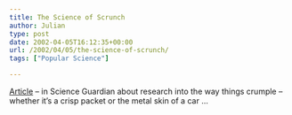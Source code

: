 ```yaml
---
title: The Science of Scrunch
author: Julian
type: post
date: 2002-04-05T16:12:35+00:00
url: /2002/04/05/the-science-of-scrunch/
tags: ["Popular Science"]

---
```

[Article][1] &#8211; in Science Guardian about research into the way things crumple &#8211; whether it&#8217;s a crisp packet or the metal skin of a car &#8230;

 [1]: https://www.guardian.co.uk/Archive/Article/0,4273,4386690,00.html
